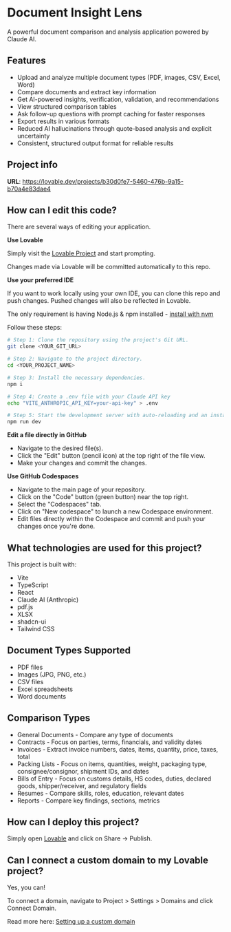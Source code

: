 # Document Insight Lens

A powerful document comparison and analysis application powered by Claude AI.

## Features

- Upload and analyze multiple document types (PDF, images, CSV, Excel, Word)
- Compare documents and extract key information
- Get AI-powered insights, verification, validation, and recommendations
- View structured comparison tables
- Ask follow-up questions with prompt caching for faster responses
- Export results in various formats
- Reduced AI hallucinations through quote-based analysis and explicit uncertainty
- Consistent, structured output format for reliable results

## Project info

**URL**: https://lovable.dev/projects/b30d0fe7-5460-476b-9a15-b70a4e83dae4

## How can I edit this code?

There are several ways of editing your application.

**Use Lovable**

Simply visit the [Lovable Project](https://lovable.dev/projects/b30d0fe7-5460-476b-9a15-b70a4e83dae4) and start prompting.

Changes made via Lovable will be committed automatically to this repo.

**Use your preferred IDE**

If you want to work locally using your own IDE, you can clone this repo and push changes. Pushed changes will also be reflected in Lovable.

The only requirement is having Node.js & npm installed - [install with nvm](https://github.com/nvm-sh/nvm#installing-and-updating)

Follow these steps:

```sh
# Step 1: Clone the repository using the project's Git URL.
git clone <YOUR_GIT_URL>

# Step 2: Navigate to the project directory.
cd <YOUR_PROJECT_NAME>

# Step 3: Install the necessary dependencies.
npm i

# Step 4: Create a .env file with your Claude API key
echo "VITE_ANTHROPIC_API_KEY=your-api-key" > .env

# Step 5: Start the development server with auto-reloading and an instant preview.
npm run dev
```

**Edit a file directly in GitHub**

- Navigate to the desired file(s).
- Click the "Edit" button (pencil icon) at the top right of the file view.
- Make your changes and commit the changes.

**Use GitHub Codespaces**

- Navigate to the main page of your repository.
- Click on the "Code" button (green button) near the top right.
- Select the "Codespaces" tab.
- Click on "New codespace" to launch a new Codespace environment.
- Edit files directly within the Codespace and commit and push your changes once you're done.

## What technologies are used for this project?

This project is built with:

- Vite
- TypeScript
- React
- Claude AI (Anthropic)
- pdf.js
- XLSX
- shadcn-ui
- Tailwind CSS

## Document Types Supported

- PDF files
- Images (JPG, PNG, etc.)
- CSV files
- Excel spreadsheets
- Word documents

## Comparison Types

- General Documents - Compare any type of documents
- Contracts - Focus on parties, terms, financials, and validity dates
- Invoices - Extract invoice numbers, dates, items, quantity, price, taxes, total
- Packing Lists - Focus on items, quantities, weight, packaging type, consignee/consignor, shipment IDs, and dates
- Bills of Entry - Focus on customs details, HS codes, duties, declared goods, shipper/receiver, and regulatory fields
- Resumes - Compare skills, roles, education, relevant dates
- Reports - Compare key findings, sections, metrics

## How can I deploy this project?

Simply open [Lovable](https://lovable.dev/projects/b30d0fe7-5460-476b-9a15-b70a4e83dae4) and click on Share -> Publish.

## Can I connect a custom domain to my Lovable project?

Yes, you can!

To connect a domain, navigate to Project > Settings > Domains and click Connect Domain.

Read more here: [Setting up a custom domain](https://docs.lovable.dev/tips-tricks/custom-domain#step-by-step-guide)
